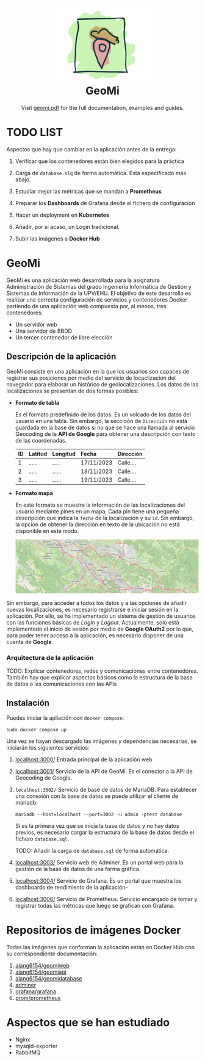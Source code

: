<h1 align="center" style="border-bottom: none">
    <a href="http://localhost:3000" target="_blank"><img alt="GeoMi" src="/documentation/images/geoMi.png" width="250" height="200"></a><br>GeoMi
</h1>

<p align="center">Visit <a href="/documentation/" target="_blank">geomi.pdf</a> for the full documentation,
examples and guides.</p>

<div align="center">
    <!-- Etiquetas varias -->
</div>

# TODO LIST
Aspectos que hay que cambiar en la aplicación antes de la entrega:

1. Verificar que los contenedores están bien elegidos para la práctica

2. Carga de `database.slq` de forma automática. Está especificado más abajo.

3. Estudiar mejor las métricas que se mandan a __Prometheus__

4. Preparar los __Dashboards__ de Grafana desde el fichero de configuración

5. Hacer un deployment en __Kubernetes__ 

6. Añadir, por si acaso, un Login tradicional.

7. Subir las imágenes a __Docker Hub__


# GeoMi
GeoMi es una aplicación web desarrollada para la asignatura Administración de Sistemas del grado Ingeniería Informática de Gestión y Sistemas de Información de la UPV/EHU. El objetivo de este desarrollo es realizar una correcta configuración de servicios y contenedores Docker partiendo de una aplicación web compuesta por, al menos, tres contenedores:
- Un servidor web
- Una servidor de BBDD
- Un tercer contenedor de libre elección

## Descripción de la aplicación
GeoMi consiste en una aplicación en la que los usuarios son capaces de registrar sus posiciones por medio del servicio de locaclizacion del navegador para elaborar un histórico de geolocalizaciones. Los datos de las localizaciones se presentan de dos formas posibles:

- __Formato de tabla__

    Es el formato predefinido de los datos. Es un volcado de los datos del usuario en una tabla. Sin embargo, la seccioón de `Dirección` no está guardada en la base de datos si no que se hace una llamada al servicio Geocoding de la __API de Google__ para obtener una descripción con texto de las coordenadas.

    | ID | Latitud | Longitud |    Fecha   | Dirección |
    |----|---------|----------|------------|-----------|
    | 1  | ......  | ......   | 17/11/2023 | Calle.... |
    | 2  | ......  | ......   | 18/11/2023 | Calle.... |
    | 3  | ......  | ......   | 19/11/2023 | Calle.... |

- __Formato mapa__

    En este formato se muestra la información de las localizaciones del usuario mediante pines en un mapa. Cada pin tiene una pequeña descripción que indica la `fecha` de la localización y su `id`. Sin embargo, la opción de obtener la dirección en texto de la ubicación no está disponible en este modo.

    ![Mapa de Bilbao](/documentation/images/map-example.png) 

Sin embargo, para acceder a todos los datos y a las opciones de añadir nuevas localizaciones, es necesario registrarse e iniciar sesión en la aplicación. Por ello, se ha implementado un sistema de gestión de usuarios con las funciones básicas de _Login_ y _Logout_. Actualmente, solo está implementado el inicio de sesión por medio de __Google OAuth2__ por lo que, para poder tener acceso a la aplicación, es necesario disponer de una cuenta de __Google__.


### Arquitectura de la aplicación
TODO: Explicar contenedores, redes y comunicaciones entre contenedores. También hay que explicar aspectos básicos como la estructura de la base de datos o las comunicaciones con las APIs



## Instalación
Puedes iniciar la apliación con `docker compose`:

```
sudo docker compose up
```

Una vez se hayan descargado las imágenes y dependencias necesarias, se iniciarán los siguientes servicios:

1. [localhost:3000/](http://localhost:3000/) Entrada principal de la aplicación web

2. [localhost:3001/](http://localhost:3001/) Servicio de la API de GeoMi. Es el conector a la API de Geocoding de Google.

3. `localhost:3002/` Servicio de base de datos de MariaDB. Para establecer una conexión con la base de datos se puede utilizar el cliente de mariadb: 

    ```
    mariadb --host=localhost --port=3002 -u admin -ptest database
    ```

    Si es la primera vez que se inicia la base de datos y no hay datos previos, es necesario cargar la estructura de la base de datos desde el fichero `database.sql`.
    
    TODO: Añadir la carga de `database.sql` de forma automática. 

4. [localhost:3003/](http://localhost:3003/) Servicio web de Adminer. Es un portal web para la gestión de la base de datos de una forma gráfica.

5. [localhost:3004/](http://localhost:3004/) Servicio de Grafana. Es un portal que muestra los dashboards de rendimiento de la aplicación-

6. [localhost:3006/](http://localhost:3004/) Servicio de Prometheus. Servicio encargado de tomar y registrar todas las métricas que luego se grafican con Grafana.


# Repositorios de imágenes Docker

Todas las imágenes que conforman la aplicación están en Docker Hub con su correspondiente documentación:

1.  [alang6154/geomiweb](https://hub.docker.com/repository/docker/alang6154/geomiweb/general)
2.  [alang6154/geomiapi](https://hub.docker.com/repository/docker/alang6154/geomiapi/general)
3.  [alang6154/geomidatabase](https://hub.docker.com/repository/docker/alang6154/geomidatabase/general)
4.  [adminer](https://hub.docker.com/_/adminer)
5.  [grafana/grafana](https://hub.docker.com/r/grafana/grafana)
6.  [prom/prometheus](https://hub.docker.com/r/prom/prometheus)

# Aspectos que se han estudiado
- Nginx
- mysqld-exporter
- RabbitMQ
